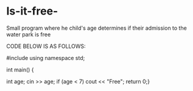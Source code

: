 # Is-it-free-
Small program where he child's age determines if their admission to the water park is free

CODE BELOW IS AS FOLLOWS:

#include<iostream>
using namespace std;

int main()
{

int age;
cin >> age;
if (age < 7)
cout << "Free";
return 0;}
